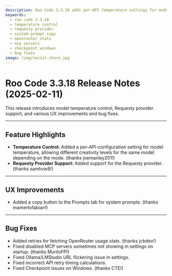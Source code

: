 ```yaml
---
description: Roo Code 3.3.18 adds per-API temperature settings for model creativity control, Requesty provider support, copy button for system prompts, and Windows checkpoint fixes.
keywords:
  - roo code 3.3.18
  - temperature control
  - requesty provider
  - system prompt copy
  - openrouter stats
  - mcp servers
  - checkpoint windows
  - bug fixes
image: /img/social-share.jpg
---
```


# Roo Code 3.3.18 Release Notes (2025-02-11)

This release introduces model temperature control, Requesty provider support, and various UX improvements and bug fixes.

---

## Feature Highlights

*   **Temperature Control:** Added a per-API-configuration setting for model temperature, allowing different creativity levels for the same model depending on the mode. (thanks joemanley201!)
*   **Requesty Provider Support:** Added support for the Requesty provider. (thanks samhvw8!)

---

## UX Improvements

*   Added a copy button to the Prompts tab for system prompts. (thanks mamertofabian!)

---

## Bug Fixes

*   Added retries for fetching OpenRouter usage stats. (thanks jcbdev!)
*   Fixed disabled MCP servers sometimes not showing in settings on startup. (thanks MuriloFP!)
*   Fixed Ollama/LMStudio URL flickering issue in settings.
*   Fixed incorrect API retry timing calculations.
*   Fixed Checkpoint issues on Windows. (thanks CTE!)